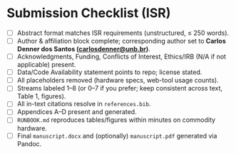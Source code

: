 # Submission Checklist (ISR)

- [ ] Abstract format matches ISR requirements (unstructured, ≤ 250 words).
- [ ] Author & affiliation block complete; corresponding author set to **Carlos Denner dos Santos (carlosdenner@unb.br)**.
- [ ] Acknowledgments, Funding, Conflicts of Interest, Ethics/IRB (N/A if not applicable) present.
- [ ] Data/Code Availability statement points to repo; license stated.
- [ ] All placeholders removed (hardware specs, web-tool usage counts).
- [ ] Streams labeled 1–8 (or 0–7 if you prefer; keep consistent across text, Table 1, figures).
- [ ] All in-text citations resolve in `references.bib`.
- [ ] Appendices A–D present and generated.
- [ ] `RUNBOOK.md` reproduces tables/figures within minutes on commodity hardware.
- [ ] Final `manuscript.docx` and (optionally) `manuscript.pdf` generated via Pandoc.
